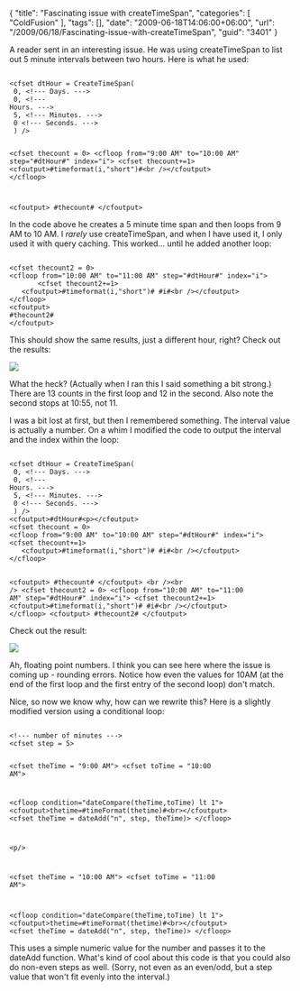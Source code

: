 {
	"title": "Fascinating issue with createTimeSpan",
	"categories": [
		"ColdFusion"
	],
	"tags": [],
	"date": "2009-06-18T14:06:00+06:00",
	"url": "/2009/06/18/Fascinating-issue-with-createTimeSpan",
	"guid": "3401"
}

A reader sent in an interesting issue. He was using createTimeSpan to list out 5 minute intervals between two hours. Here is what he used:
<!--more-->
<code>
&lt;cfset dtHour = CreateTimeSpan(
 0, &lt;!--- Days. ---&gt;
 0, &lt;!---
Hours. ---&gt;
 5, &lt;!--- Minutes. ---&gt;
 0 &lt;!--- Seconds. ---&gt;
 ) /&gt;

&lt;cfset thecount = 0&gt;
&lt;cfloop from="9:00 AM" to="10:00 AM" step="#dtHour#" index="i"&gt;
&lt;cfset thecount+=1&gt;
   &lt;cfoutput&gt;#timeformat(i,"short")#&lt;br /&gt;&lt;/cfoutput&gt;
&lt;/cfloop&gt;

&lt;cfoutput&gt;
   #thecount#
&lt;/cfoutput&gt;
</code>

In the code above he creates a 5 minute time span and then loops from 9 AM to 10 AM. I <i>rarely</i> use createTimeSpan, and when I have used it, I only used it with query caching. This worked... until he added another loop:

<code>
&lt;cfset thecount2 = 0&gt;
&lt;cfloop from="10:00 AM" to="11:00 AM" step="#dtHour#" index="i"&gt;
       &lt;cfset thecount2+=1&gt;
   &lt;cfoutput&gt;#timeformat(i,"short")# #i#&lt;br /&gt;&lt;/cfoutput&gt;
&lt;/cfloop&gt;
&lt;cfoutput&gt;
#thecount2#
&lt;/cfoutput&gt;
</code>

This should show the same results, just a different hour, right? Check out the results:

<img src="https://static.raymondcamden.com/images//Picture 330.png">

What the heck? (Actually when I ran this I said something a bit strong.) There are 13 counts in the first loop and 12 in the second. Also note the second stops at 10:55, not 11. 

I was a bit lost at first, but then I remembered something. The interval value is actually a number. On a whim I modified the code to output the interval and the index within the loop:

<code>
&lt;cfset dtHour = CreateTimeSpan(
 0, &lt;!--- Days. ---&gt;
 0, &lt;!---
Hours. ---&gt;
 5, &lt;!--- Minutes. ---&gt;
 0 &lt;!--- Seconds. ---&gt;
 ) /&gt;
&lt;cfoutput&gt;#dtHour#&lt;p&gt;&lt;/cfoutput&gt;
&lt;cfset thecount = 0&gt;
&lt;cfloop from="9:00 AM" to="10:00 AM" step="#dtHour#" index="i"&gt;
&lt;cfset thecount+=1&gt;
   &lt;cfoutput&gt;#timeformat(i,"short")# #i#&lt;br /&gt;&lt;/cfoutput&gt;
&lt;/cfloop&gt;

&lt;cfoutput&gt;
   #thecount#
&lt;/cfoutput&gt;
&lt;br /&gt;&lt;br /&gt;
&lt;cfset thecount2 = 0&gt;
&lt;cfloop from="10:00 AM" to="11:00 AM" step="#dtHour#" index="i"&gt;
       &lt;cfset thecount2+=1&gt;
   &lt;cfoutput&gt;#timeformat(i,"short")# #i#&lt;br /&gt;&lt;/cfoutput&gt;
&lt;/cfloop&gt;
&lt;cfoutput&gt;
#thecount2#
&lt;/cfoutput&gt;
</code>

Check out the result:

<img src="https://static.raymondcamden.com/images/cfjedi//Picture 414.png">

Ah, floating point numbers. I think you can see here where the issue is coming up - rounding errors. Notice how even the values for 10AM (at the end of the first loop and the first entry of the second loop) don't match. 

Nice, so now we know why, how can we rewrite this? Here is a slightly modified version using a conditional loop:

<code>
&lt;!--- number of minutes ---&gt;
&lt;cfset step = 5&gt;

&lt;cfset theTime = "9:00 AM"&gt;
&lt;cfset toTime = "10:00 AM"&gt;

&lt;cfloop condition="dateCompare(theTime,toTime) lt 1"&gt;
	&lt;cfoutput&gt;thetime=#timeFormat(thetime)#&lt;br&gt;&lt;/cfoutput&gt;
	&lt;cfset theTime = dateAdd("n", step, theTime)&gt;
&lt;/cfloop&gt;

&lt;p/&gt;

&lt;cfset theTime = "10:00 AM"&gt;
&lt;cfset toTime = "11:00 AM"&gt;

&lt;cfloop condition="dateCompare(theTime,toTime) lt 1"&gt;
	&lt;cfoutput&gt;thetime=#timeFormat(thetime)#&lt;br&gt;&lt;/cfoutput&gt;
	&lt;cfset theTime = dateAdd("n", step, theTime)&gt;
&lt;/cfloop&gt;
</code>

This uses a simple numeric value for the number and passes it to the dateAdd function. What's kind of cool about this code is that you could also do non-even steps as well. (Sorry, not even as an even/odd, but a step value that won't fit evenly into the interval.)